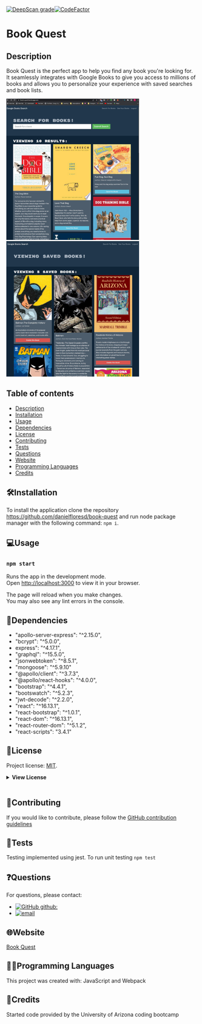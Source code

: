 [![DeepScan grade](https://deepscan.io/api/teams/19657/projects/23124/branches/691436/badge/grade.svg)](https://deepscan.io/dashboard#view=project&tid=19657&pid=23124&bid=691436)[![CodeFactor](https://www.codefactor.io/repository/github/danielfloresd/employee-track-cms/badge)](https://www.codefactor.io/repository/github/danielflores/demployee-track-cms)

# Book Quest

## Description

Book Quest is the perfect app to help you find any book you're looking for.
It seamlessly integrates with Google Books to give you access to millions of books and allows you to personalize your experience with saved searches and book lists.

<img src="./client/public/screenshot.jpg" width="350">

<img src="./client/public/screenshot2.jpg" width="350">

## Table of contents

- [Description](#description)
- [Installation](#🛠️installation)
- [Usage](#💻usage)
- [Dependencies](#🧩dependencies)
- [License](#📛license)
- [Contributing](#🤝contributing)
- [Tests](#📃tests)
- [Questions](#❓questions)
- [Website](#🌐website)
- [Programming Languages](#👨‍💻programming-languages)
- [Credits](#👨creadits)

## 🛠️Installation

To install the application clone the repository https://github.com/danielfloresd/book-quest and run node package manager with the following command: ```npm i```.

## 💻Usage

### `npm start`

Runs the app in the development mode.\
Open [http://localhost:3000](http://localhost:3000) to view it in your browser.

The page will reload when you make changes.\
You may also see any lint errors in the console.


## 🧩Dependencies
*   "apollo-server-express": "^2.15.0",
*   "bcrypt": "^5.0.0",
*   express": "^4.17.1",
*   "graphql": "^15.5.0",
*   "jsonwebtoken": "^8.5.1",
*   "mongoose": "^5.9.10"
*   "@apollo/client": "^3.7.3",
*   "@apollo/react-hooks": "^4.0.0",
*   "bootstrap": "^4.4.1",
*   "bootswatch": "^5.2.3",
*   "jwt-decode": "^2.2.0",
*   "react": "^16.13.1",
*   "react-bootstrap": "^1.0.1",
*   "react-dom": "^16.13.1",
*   "react-router-dom": "^5.1.2",
*   "react-scripts": "3.4.1"

## 📛License

Project license: [MIT](https://choosealicense.com/licenses/mit).

<details><summary><b>View License</b></summary>MIT License

Copyright (c) 2022 Daniel Flores D

Permission is hereby granted, free of charge, to any person obtaining a copy
of this software and associated documentation files (the "Software"), to deal
in the Software without restriction, including without limitation the rights
to use, copy, modify, merge, publish, distribute, sublicense, and/or sell
copies of the Software, and to permit persons to whom the Software is
furnished to do so, subject to the following conditions:

The above copyright notice and this permission notice shall be included in all
copies or substantial portions of the Software.

THE SOFTWARE IS PROVIDED "AS IS", WITHOUT WARRANTY OF ANY KIND, EXPRESS OR
IMPLIED, INCLUDING BUT NOT LIMITED TO THE WARRANTIES OF MERCHANTABILITY,
FITNESS FOR A PARTICULAR PURPOSE AND NONINFRINGEMENT. IN NO EVENT SHALL THE
AUTHORS OR COPYRIGHT HOLDERS BE LIABLE FOR ANY CLAIM, DAMAGES OR OTHER
LIABILITY, WHETHER IN AN ACTION OF CONTRACT, TORT OR OTHERWISE, ARISING FROM,
OUT OF OR IN CONNECTION WITH THE SOFTWARE OR THE USE OR OTHER DEALINGS IN THE
SOFTWARE.

</details></br>

## 🤝Contributing

If you would like to contribute, please follow the [GitHub contribution guidelines](https://github.com/github/docs/blob/main/CONTRIBUTING.md)

## 📃Tests

Testing implemented using jest. To run unit testing ```npm test```

## ❓Questions

For questions, please contact:

- [![GitHub github:](https://img.shields.io/badge/github:-danielfloresd-black.svg)](https://github.com/danielfloresd)
- [![email](https://img.shields.io/badge/email:-daniel.flor3s.d@gmail.com-blue.svg)](mailto:daniel.flor3s.d@gmail.com)


## 🌐Website

[Book Quest](https://book-quest.herokuapp.com/)

## 👨‍💻Programming Languages

This project was created with: JavaScript and Webpack

## 👨Credits

Started code provided by the University of Arizona coding bootcamp